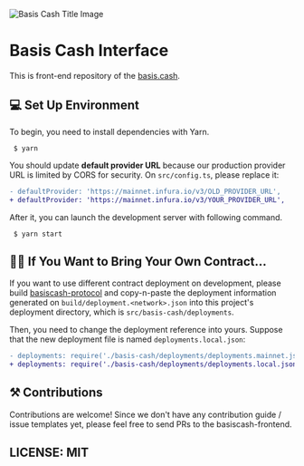 ![Basis Cash Title Image](https://raw.githubusercontent.com/Basis-Cash/basiscash-protocol/master/assets/bg.jpeg)

# Basis Cash  Interface

This is front-end repository of the [basis.cash](https://basis.cash/).

## 💻 Set Up Environment

To begin, you need to install dependencies with Yarn.

```
 $ yarn
```

You should update **default provider URL** because our production provider URL is limited by CORS for security.
On `src/config.ts`, please replace it:

```diff
- defaultProvider: 'https://mainnet.infura.io/v3/OLD_PROVIDER_URL',
+ defaultProvider: 'https://mainnet.infura.io/v3/YOUR_PROVIDER_URL',
```

After it, you can launch the development server with following command.

```
 $ yarn start
```

## 👩‍🌾 If You Want to Bring Your Own Contract...

If you want to use different contract deployment on development,
please build [basiscash-protocol](https://github.com/Basis-Cash/basiscash-protocol) and copy-n-paste 
the deployment information generated on `build/deployment.<network>.json` into this project's deployment directory,
which is `src/basis-cash/deployments`.

Then, you need to change the deployment reference into yours. Suppose that the new deployment file is named `deployments.local.json`:

```diff
- deployments: require('./basis-cash/deployments/deployments.mainnet.json'),
+ deployments: require('./basis-cash/deployments/deployments.local.json'),
```

## ⚒ Contributions

Contributions are welcome! Since we don't have any contribution guide / issue templates yet,
please feel free to send PRs to the basiscash-frontend.

## LICENSE: MIT
